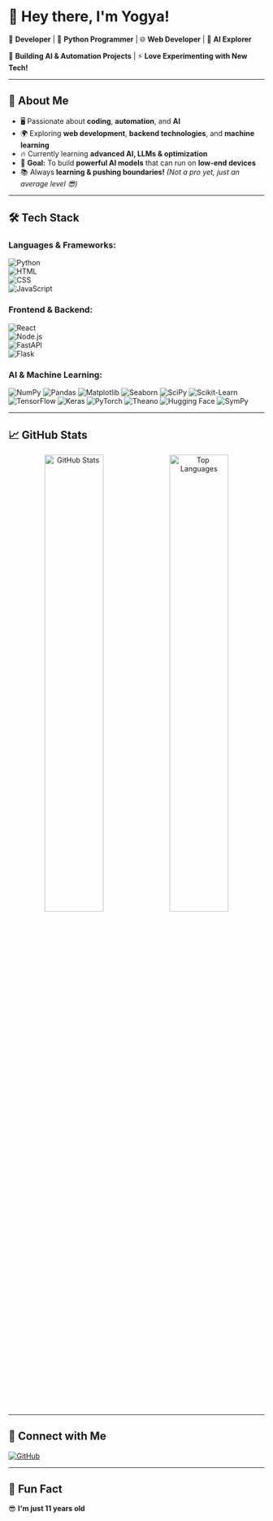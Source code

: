 # 👋 Hey there, I'm Yogya!    

🔹 **Developer** | 🐍 **Python Programmer** | 🌐 **Web Developer** | 🤖 **AI Explorer**    

🚀 **Building AI & Automation Projects** | ⚡ **Love Experimenting with New Tech!**  

---

## 🚀 About Me    

- 🖥️ Passionate about **coding**, **automation**, and **AI**    
- 🌍 Exploring **web development**, **backend technologies**, and **machine learning**    
- 🔥 Currently learning **advanced AI, LLMs & optimization**    
- 🎯 **Goal:** To build **powerful AI models** that can run on **low-end devices**    
- 📚 Always **learning & pushing boundaries!** *(Not a pro yet, just an average level 😎)*    

---

## 🛠️ Tech Stack    

### **Languages & Frameworks:**    
![Python](https://img.shields.io/badge/Python-3776AB?style=for-the-badge&logo=python&logoColor=white)    
![HTML](https://img.shields.io/badge/HTML5-E34F26?style=for-the-badge&logo=html5&logoColor=white)    
![CSS](https://img.shields.io/badge/CSS3-1572B6?style=for-the-badge&logo=css3&logoColor=white)    
![JavaScript](https://img.shields.io/badge/JavaScript-F7DF1E?style=for-the-badge&logo=javascript&logoColor=black)    

### **Frontend & Backend:**    
![React](https://img.shields.io/badge/React-61DAFB?style=for-the-badge&logo=react&logoColor=black)    
![Node.js](https://img.shields.io/badge/Node.js-339933?style=for-the-badge&logo=node.js&logoColor=white)    
![FastAPI](https://img.shields.io/badge/FastAPI-009688?style=for-the-badge&logo=fastapi&logoColor=white)    
![Flask](https://img.shields.io/badge/Flask-000000?style=for-the-badge&logo=flask&logoColor=white)    

### **AI & Machine Learning:**
![NumPy](https://img.shields.io/badge/NumPy-013243?style=for-the-badge&logo=numpy&logoColor=white)
![Pandas](https://img.shields.io/badge/Pandas-150458?style=for-the-badge&logo=pandas&logoColor=white)
![Matplotlib](https://img.shields.io/badge/Matplotlib-11557c?style=for-the-badge)
![Seaborn](https://img.shields.io/badge/Seaborn-008080?style=for-the-badge)
![SciPy](https://img.shields.io/badge/SciPy-8CAAE6?style=for-the-badge&logo=scipy&logoColor=white)
![Scikit-Learn](https://img.shields.io/badge/Scikit--Learn-F7931E?style=for-the-badge&logo=scikit-learn&logoColor=white)
![TensorFlow](https://img.shields.io/badge/TensorFlow-FF6F00?style=for-the-badge&logo=tensorflow&logoColor=white)
![Keras](https://img.shields.io/badge/Keras-D00000?style=for-the-badge&logo=keras&logoColor=white)
![PyTorch](https://img.shields.io/badge/PyTorch-EE4C2C?style=for-the-badge&logo=pytorch&logoColor=white)
![Theano](https://img.shields.io/badge/Theano-4B6F9C?style=for-the-badge)
![Hugging Face](https://img.shields.io/badge/Hugging%20Face-FFCC00?style=for-the-badge&logo=huggingface&logoColor=black)
![SymPy](https://img.shields.io/badge/SymPy-3B5526?style=for-the-badge)    

---

## 📈 GitHub Stats    

<div align="center">
  <img src="https://github-readme-stats.vercel.app/api?username=yogya-coder&show_icons=true&theme=highcontrast" alt="GitHub Stats" width="48%">  
  <img src="https://github-readme-stats.vercel.app/api/top-langs/?username=yogya-coder&layout=compact&theme=tokyonight" alt="Top Languages" width="48%">  
</div>  

---

## 🔗 Connect with Me    

[![GitHub](https://img.shields.io/badge/GitHub-Yogya--Coder-100000?style=for-the-badge&logo=github)](https://github.com/yogya-coder)

---

## 🎉 Fun Fact    

😎 **I'm just 11 years old**  

<!--